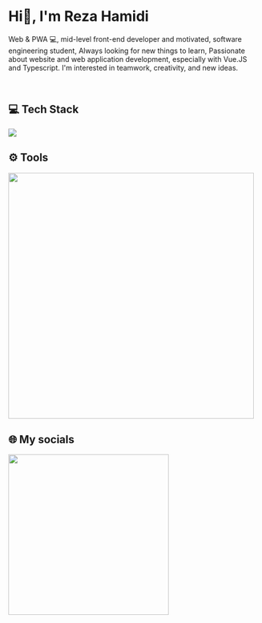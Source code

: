 <h1 align="left">Hi👋, I'm Reza Hamidi</h1>
<p align="left">Web & PWA 💻, mid-level front-end developer and motivated,
software engineering student, Always looking for new things to learn, Passionate about website and web application development, especially with Vue.JS and Typescript.
I'm interested in teamwork, creativity, and new ideas.</p>

<br />
<h2 align="left">💻 Tech Stack</h2>
    <img src="https://github.com/RezaHamidi0/RezaHamidi0/assets/103819181/38b54703-6383-439f-bb39-d78213bba1a0" />
    
<br />

<h2 align="left">⚙️ Tools</h2>
    <img src="https://github.com/RezaHamidi0/RezaHamidi0/assets/103819181/b2f30c55-aecf-43b2-9528-ac83c2315cb1" width="490" />
    
<br />

<h2 align="left">🌐 My socials</h2>
    <img src="https://github.com/RezaHamidi0/RezaHamidi0/assets/103819181/8f701e50-eef2-42e5-9e22-ce7e3df09ca2" width="320" />
